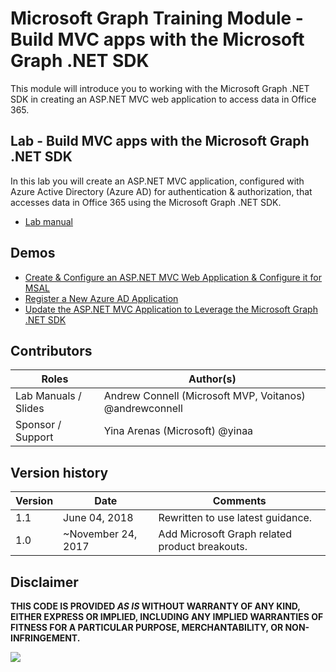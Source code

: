 # Microsoft Graph Training Module - Build MVC apps with the Microsoft Graph .NET SDK

This module will introduce you to working with the Microsoft Graph .NET SDK in creating an ASP.NET MVC web application to access data in Office 365.

## Lab - Build MVC apps with the Microsoft Graph .NET SDK

In this lab you will create an ASP.NET MVC application, configured with Azure Active Directory (Azure AD) for authentication & authorization, that accesses data in Office 365 using the Microsoft Graph .NET SDK.

* [Lab manual](./Lab.md)

## Demos

* [Create & Configure an ASP.NET MVC Web Application & Configure it for MSAL](./Demos/01-create-aspnet-mvcwebapp)
* [Register a New Azure AD Application](./Demos/02-create-aad-app)
* [Update the ASP.NET MVC Application to Leverage the Microsoft Graph .NET SDK](./Demos/03-leverage-msgraphsdk)

## Contributors

|        Roles         |                        Author(s)                        |
| -------------------- | ------------------------------------------------------- |
| Lab Manuals / Slides | Andrew Connell (Microsoft MVP, Voitanos) @andrewconnell |
| Sponsor / Support    | Yina Arenas (Microsoft) @yinaa                          |

## Version history

| Version |        Date        |                    Comments                    |
| ------- | ------------------ | ---------------------------------------------- |
| 1.1     | June 04, 2018      | Rewritten to use latest guidance.              |
| 1.0     | ~November 24, 2017 | Add Microsoft Graph related product breakouts. |

## Disclaimer

**THIS CODE IS PROVIDED *AS IS* WITHOUT WARRANTY OF ANY KIND, EITHER EXPRESS OR IMPLIED, INCLUDING ANY IMPLIED WARRANTIES OF FITNESS FOR A PARTICULAR PURPOSE, MERCHANTABILITY, OR NON-INFRINGEMENT.**

<img src="https://telemetry.sharepointpnp.com/msgraph-training-aspnetmvcapp" />